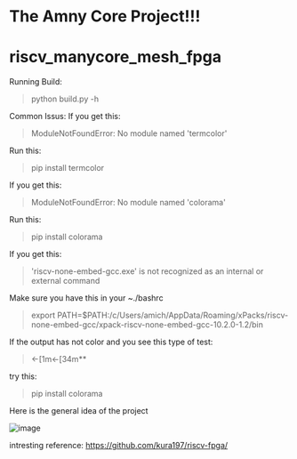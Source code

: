 # The Amny Core Project!!!

# riscv_manycore_mesh_fpga
Running Build:
> python build.py -h

Common Issus:
If you get this:
> ModuleNotFoundError: No module named 'termcolor'  

Run this:
> pip install termcolor

If you get this:
> ModuleNotFoundError: No module named 'colorama'   

Run this:  
> pip install colorama

If you get this:  
> 'riscv-none-embed-gcc.exe' is not recognized as an internal or external command  

Make sure you have this in your ~./bashrc  
> export PATH=$PATH:/c/Users/amich/AppData/Roaming/xPacks/riscv-none-embed-gcc/xpack-riscv-none-embed-gcc-10.2.0-1.2/bin


If the output has not color and you see this type of test:  
> ←[1m←[34m**  

try this:  
> pip install colorama   





Here is the general idea of the project

![image](https://user-images.githubusercontent.com/81047407/183295711-80f3fa18-a318-4523-8b5d-05764eb2fc40.png)


intresting reference:
https://github.com/kura197/riscv-fpga/
